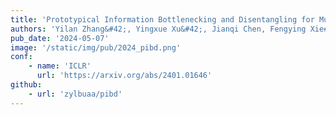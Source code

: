 ```yaml
---
title: 'Prototypical Information Bottlenecking and Disentangling for Multimodal Cancer Survival Prediction, <font color=red>Spotlight</font>'
authors: 'Yilan Zhang&#42;, Yingxue Xu&#42;, Jianqi Chen, Fengying Xie#, Hao Chen#'
pub_date: '2024-05-07'
image: '/static/img/pub/2024_pibd.png'
conf:
    - name: 'ICLR'
      url: 'https://arxiv.org/abs/2401.01646'
github:
    - url: 'zylbuaa/pibd'
---
```

